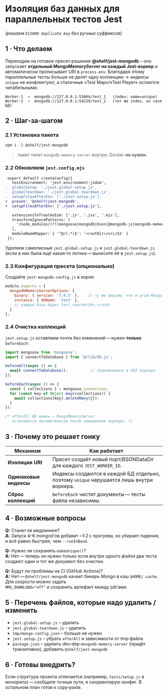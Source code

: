 
# Изоляция баз данных для параллельных тестов Jest  
*(решаем `E11000 duplicate key` без ручных суффиксов)*

## 1 · Что делаем  
Переходим на готовое пресет‐решение **@shelf/jest-mongodb** – оно запускает
**отдельный MongoMemoryServer на каждый Jest‑воркер** и автоматически прописывает
URI в `process.env`. Благодаря этому параллельные тесты больше не делят одну
коллекцию → индексы `unique` не конфликтуют, а статичные «Test Map»/«Test Player»
остаются читабельными.

```
Worker‑1  →  mongodb://127.0.0.1:53664/test_1   (index: name=unique)
Worker‑2  →  mongodb://127.0.0.1:54219/test_2   (тот же index, но своя БД)
```

## 2 · Шаг‑за‑шагом

### 2.1 Установка пакета

```bash
npm i -D @shelf/jest-mongodb
```

> пакет тянет `mongodb-memory-server` внутри; Docker **не нужен**.

### 2.2 Обновляем `jest.config.mjs`

```diff
 export default createConfig({
   testEnvironment: 'jest-environment-jsdom',
-  globalSetup: './jest.global-setup.js',
-  globalTeardown: './jest.global-teardown.js',
-  setupFilesAfterEnv: ['./jest.setup.js'],
+  preset: '@shelf/jest-mongodb',
+  setupFilesAfterEnv: ['./jest.setup.js'],

   extensionsToTreatAsEsm: ['.js', '.jsx', '.mjs'],
   transformIgnorePatterns: [
     '/node_modules/(?!(mongoose|mongodb|bson|@mongodb-js|mongodb-memory-server)/)'
   ],
   moduleNameMapper: { '^@/(.*)$': '<rootDir>/src/$1' }
 });
```

*Удаляем* самописные `jest.global-setup.js` и `jest.global-teardown.js`  
(если в них была ещё какая‑то логика — вынесите её в `jest.setup.js`).

### 2.3 Конфигурация пресета (опционально)

Создайте `jest-mongodb-config.js` в корне:

```js
module.exports = {
  mongodbMemoryServerOptions: {
    binary: { version: '7.0.5' },    // ту же версию, что и prod‑Mongo
    instance: { dbName: 'test' },
    // каждая база будет test_<workerId>_<rand>
  }
};
```

### 2.4 Очистка коллекций

`jest.setup.js` оставляем почти без изменений — нужен **только** `beforeEach`:

```js
import mongoose from 'mongoose';
import { connectToDatabase } from '@/lib/db.js';

beforeAll(async () => {
  await connectToDatabase();          // подключаемся к URI воркера
});

beforeEach(async () => {
  const { collections } = mongoose.connection;
  for (const key of Object.keys(collections)) {
    await collections[key].deleteMany({});
  }
});

/* afterAll НЕ нужен – MongoMemoryServer
   остановится автоматически после завершения воркера. */
```

## 3 · Почему это решает гонку

| Механизм                 | Как работает                                 |
|--------------------------|----------------------------------------------|
| **Изоляция URI**         | Пресет создаёт *новый* порт/BSONDataDir для каждого `JEST_WORKER_ID`. |
| **Одинаковые индексы**   | Индексы создаются в каждой БД отдельно, поэтому `unique` нарушается лишь внутри воркера. |
| **Сброс коллекций**      | `beforeEach` чистит документы — тесты файла независимы. |

## 4 · Возможные вопросы

**Q:** Станет ли медленнее?  
**A:** Запуск 4–6 mongod’ов добавит ~1‑2 с прогрева, но убирает падения, и всё равно быстрее, чем `--runInBand`.

**Q:** Нужно ли сохранять `makeUnique()`?  
**A:** Нет — теперь он нужен только если *внутри одного файла* два теста создают один и тот же документ без очистки.

**Q:** Будут ли проблемы на CI (GitHub Actions)?  
**A:** Нет — `@shelf/jest-mongodb` качает бинарь Mongo в кэш `$HOME/.cache`. Для скорости можно задать  
`MMS_DOWNLOAD="off"` и сохранять артефакт между job’ами.

## 5 · Перечень файлов, которые надо удалить / изменить

- `jest.global-setup.js` – удалить  
- `jest.global-teardown.js` – удалить  
- `tmp/mongo-config.json` – больше не нужен  
- `jest.setup.js` – убрать `afterAll` и зависимости от tmp‑файла  
- `package.json` – удалить dev‑dep `mongodb-memory-server` (придёт транзитивно), добавить `@shelf/jest-mongodb`

## 6 · Готовы внедрить?

Если структура проекта отличается (например, `tests/setup.js` в монорепо) — сообщите точные пути, я скорректирую конфиг. В остальном план готов к copy‑paste.
